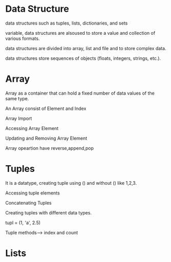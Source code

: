 # Data Structure

data structures such as tuples, lists, dictionaries, and sets

variable, data structures are alsoused to store a value and collection of various formats.

data structures are divided into array, list and file and to store complex data.

data structures store sequences of objects (floats, integers, strings, etc.).

# Array
Array as a container that can hold a fixed number of data values of the same type.

An Array consist of Element and Index

Array Import

Accessing Array Element

Updating and Removing Array Element 

Array opeartion have reverse,append,pop

# Tuples

It is a datatype, creating tuple using () and without () like 1,2,3.

Accessing tuple elements

Concatenating Tuples

Creating tuples with different data types.

tupl = (1, 'a', 2.5)

Tuple methods--> index and count

# Lists
